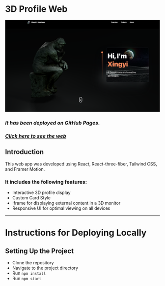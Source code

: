# 3D Profile Web

![Todo Screenshot](public/screenshot.png)

### _**It has been deployed on GitHub Pages.**_
### _**[Click here to see the web](https://mikalasa.github.io/ProfileWeb/)**_

## Introduction
This web app was developed using React, React-three-fiber, Tailwind CSS, and Framer Motion.
### It includes the following features:
- Interactive 3D profile display
- Custom Card Style
- Iframe for displaying external content in a 3D monitor
- Responsive UI for optimal viewing on all devices

***

# Instructions for Deploying Locally

## Setting Up the Project

- Clone the repository
- Navigate to the project directory
- Run `npm install`
- Run `npm start`

